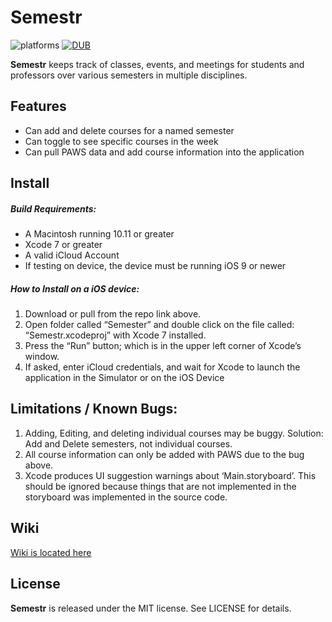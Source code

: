 # Semestr

![platforms](https://img.shields.io/badge/platform-ios-lightgrey.svg?style=flat)
[![DUB](https://img.shields.io/dub/l/vibe-d.svg)]()

**Semestr** keeps track of classes, events, and meetings for students and professors over various semesters in multiple disciplines.

## Features
- Can add and delete courses for a named semester
- Can toggle to see specific courses in the week
- Can pull PAWS data and add course information into the application

## Install
##### Build Requirements:
- A Macintosh running 10.11 or greater
- Xcode 7 or greater
- A valid iCloud Account
- If testing on device, the device must be running iOS 9 or newer 

##### How to Install on a iOS device:
1. Download or pull from the repo link above.
2. Open folder called “Semester” and double click on the file called: “Semestr.xcodeproj” with Xcode 7 installed.
3. Press the “Run” button; which is in the upper left corner of Xcode’s window.
4. If asked, enter iCloud credentials, and wait for Xcode to launch the application in the Simulator or on the iOS Device

## Limitations / Known Bugs:
1. Adding, Editing, and deleting individual courses may be buggy. Solution: Add and Delete semesters, not individual courses.
2. All course information can only be added with PAWS due to the bug above.
3. Xcode produces UI suggestion warnings about ‘Main.storyboard’. This should be ignored because things that are not implemented in the storyboard was implemented in the source code.

## Wiki

[Wiki is located here](https://github.com/nextseto/Semestr/wiki)

## License

**Semestr** is released under the MIT license. See LICENSE for details.
